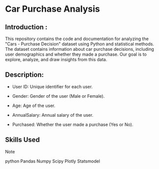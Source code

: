 # Car Purchase Analysis

## Introduction :
This repository contains the code and documentation for analyzing the "Cars - Purchase Decision" dataset using Python and statistical methods. The dataset contains information about car purchase decisions, including user demographics and whether they made a purchase. Our goal is to explore, analyze, and draw insights from this data.

## Description:

* User ID: Unique identifier for each user.

* Gender: Gender of the user (Male or Female).

* Age: Age of the user.

* AnnualSalary: Annual salary of the user.

* Purchased: Whether the user made a purchase (Yes or No).

## Skills Used
> [!NOTE]
> python
> Pandas
> Numpy
> Scipy
> Plotly
> Statsmodel

